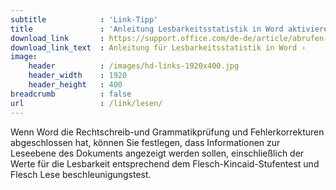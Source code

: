 ```yaml
---
subtitle            : 'Link-Tipp'
title               : 'Anleitung Lesbarkeitsstatistik in Word aktivieren'
download_link       : https://support.office.com/de-de/article/abrufen-der-lesbarkeit-und-der-ebenen-statistik-ihres-dokuments-85b4969e-e80a-4777-8dd3-f7fc3c8b3fd2?ui=de-DE&rs=de-DE&ad=DE
download_link_text  : Anleitung für Lesbarkeitsstatistik in Word ›
image:
    header          : /images/hd-links-1920x400.jpg
    header_width    : 1920
    header_height   : 400
breadcrumb          : false
url                 : /link/lesen/
---
```

Wenn Word die Rechtschreib-und Grammatikprüfung und Fehlerkorrekturen abgeschlossen hat, können Sie festlegen, dass Informationen zur Leseebene des Dokuments angezeigt werden sollen, einschließlich der Werte für die Lesbarkeit entsprechend dem Flesch-Kincaid-Stufentest und Flesch Lese beschleunigungstest.
<!--more-->